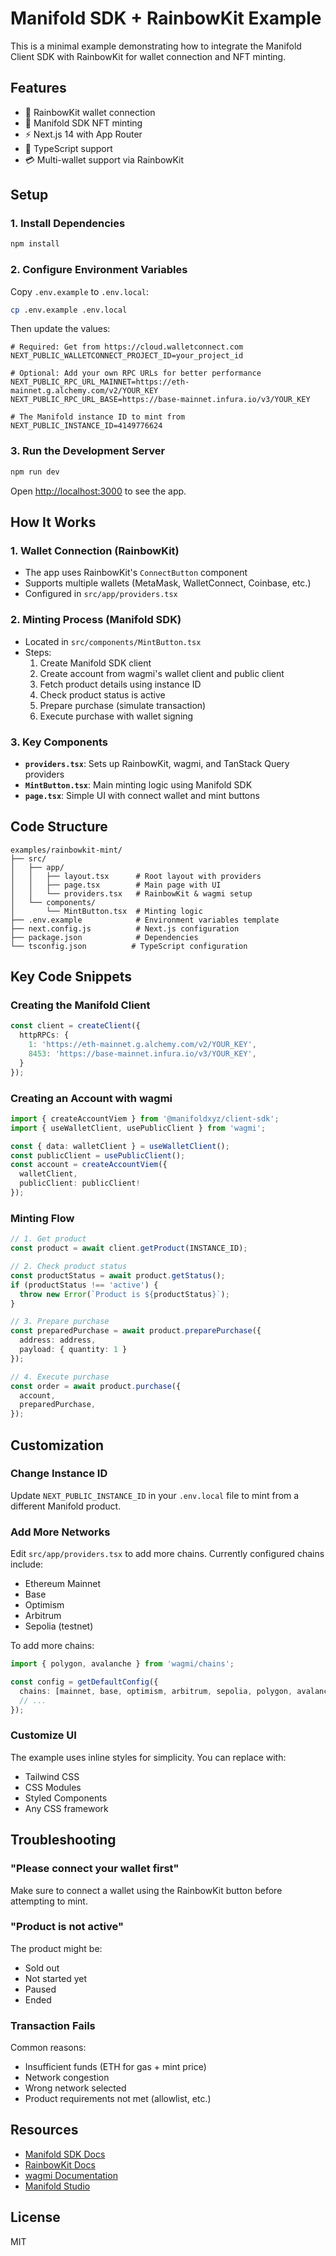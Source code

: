 # Manifold SDK + RainbowKit Example

This is a minimal example demonstrating how to integrate the Manifold Client SDK with RainbowKit for wallet connection and NFT minting.

## Features

- 🌈 RainbowKit wallet connection
- 🎨 Manifold SDK NFT minting
- ⚡ Next.js 14 with App Router
- 🔧 TypeScript support
- 💳 Multi-wallet support via RainbowKit

## Setup

### 1. Install Dependencies

```bash
npm install
```

### 2. Configure Environment Variables

Copy `.env.example` to `.env.local`:

```bash
cp .env.example .env.local
```

Then update the values:

```env
# Required: Get from https://cloud.walletconnect.com
NEXT_PUBLIC_WALLETCONNECT_PROJECT_ID=your_project_id

# Optional: Add your own RPC URLs for better performance
NEXT_PUBLIC_RPC_URL_MAINNET=https://eth-mainnet.g.alchemy.com/v2/YOUR_KEY
NEXT_PUBLIC_RPC_URL_BASE=https://base-mainnet.infura.io/v3/YOUR_KEY

# The Manifold instance ID to mint from
NEXT_PUBLIC_INSTANCE_ID=4149776624
```

### 3. Run the Development Server

```bash
npm run dev
```

Open [http://localhost:3000](http://localhost:3000) to see the app.

## How It Works

### 1. **Wallet Connection (RainbowKit)**
   - The app uses RainbowKit's `ConnectButton` component
   - Supports multiple wallets (MetaMask, WalletConnect, Coinbase, etc.)
   - Configured in `src/app/providers.tsx`

### 2. **Minting Process (Manifold SDK)**
   - Located in `src/components/MintButton.tsx`
   - Steps:
     1. Create Manifold SDK client
     2. Create account from wagmi's wallet client and public client
     3. Fetch product details using instance ID
     4. Check product status is active
     5. Prepare purchase (simulate transaction)
     6. Execute purchase with wallet signing

### 3. **Key Components**

- **`providers.tsx`**: Sets up RainbowKit, wagmi, and TanStack Query providers
- **`MintButton.tsx`**: Main minting logic using Manifold SDK
- **`page.tsx`**: Simple UI with connect wallet and mint buttons

## Code Structure

```
examples/rainbowkit-mint/
├── src/
│   ├── app/
│   │   ├── layout.tsx      # Root layout with providers
│   │   ├── page.tsx        # Main page with UI
│   │   └── providers.tsx   # RainbowKit & wagmi setup
│   └── components/
│       └── MintButton.tsx  # Minting logic
├── .env.example            # Environment variables template
├── next.config.js          # Next.js configuration
├── package.json            # Dependencies
└── tsconfig.json          # TypeScript configuration
```

## Key Code Snippets

### Creating the Manifold Client

```typescript
const client = createClient({
  httpRPCs: {
    1: 'https://eth-mainnet.g.alchemy.com/v2/YOUR_KEY',
    8453: 'https://base-mainnet.infura.io/v3/YOUR_KEY',
  }
});
```

### Creating an Account with wagmi

```typescript
import { createAccountViem } from '@manifoldxyz/client-sdk';
import { useWalletClient, usePublicClient } from 'wagmi';

const { data: walletClient } = useWalletClient();
const publicClient = usePublicClient();
const account = createAccountViem({
  walletClient,
  publicClient: publicClient!
});
```

### Minting Flow

```typescript
// 1. Get product
const product = await client.getProduct(INSTANCE_ID);

// 2. Check product status
const productStatus = await product.getStatus();
if (productStatus !== 'active') {
  throw new Error(`Product is ${productStatus}`);
}

// 3. Prepare purchase
const preparedPurchase = await product.preparePurchase({
  address: address,
  payload: { quantity: 1 }
});

// 4. Execute purchase
const order = await product.purchase({
  account,
  preparedPurchase,
});
```

## Customization

### Change Instance ID

Update `NEXT_PUBLIC_INSTANCE_ID` in your `.env.local` file to mint from a different Manifold product.

### Add More Networks

Edit `src/app/providers.tsx` to add more chains. Currently configured chains include:
- Ethereum Mainnet
- Base
- Optimism
- Arbitrum
- Sepolia (testnet)

To add more chains:
```typescript
import { polygon, avalanche } from 'wagmi/chains';

const config = getDefaultConfig({
  chains: [mainnet, base, optimism, arbitrum, sepolia, polygon, avalanche],
  // ...
});
```

### Customize UI

The example uses inline styles for simplicity. You can replace with:
- Tailwind CSS
- CSS Modules  
- Styled Components
- Any CSS framework

## Troubleshooting

### "Please connect your wallet first"
Make sure to connect a wallet using the RainbowKit button before attempting to mint.

### "Product is not active"
The product might be:
- Sold out
- Not started yet
- Paused
- Ended

### Transaction Fails
Common reasons:
- Insufficient funds (ETH for gas + mint price)
- Network congestion
- Wrong network selected
- Product requirements not met (allowlist, etc.)

## Resources

- [Manifold SDK Docs](https://github.com/manifoldxyz/client-sdk)
- [RainbowKit Docs](https://www.rainbowkit.com/docs/introduction)
- [wagmi Documentation](https://wagmi.sh)
- [Manifold Studio](https://studio.manifold.xyz/)

## License

MIT
